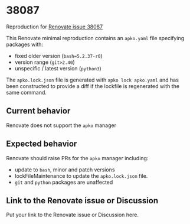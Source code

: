 # 38087

Reproduction for [Renovate issue 38087](https://github.com/renovatebot/renovate/discussions/38087)

This Renovate minimal reproduction contains an `apko.yaml` file specifying packages with:
 - fixed older version (`bash=5.2.37-r0`)
 - version range (`git>2.40`)
 - unspecific / latest version (`python3`)

The `apko.lock.json` file is generated with `apko lock apko.yaml` and has been constructed to provide a diff if the lockfile is regenerated with the same command.

## Current behavior

Renovate does not support the `apko` manager

## Expected behavior

Renovate should raise PRs for the `apko` manager including:

- update to `bash`, minor and patch versions
- lockFileMaintenance to update the `apko.lock.json` file.
- `git` and `python` packages are unaffected


## Link to the Renovate issue or Discussion

Put your link to the Renovate issue or Discussion here.
